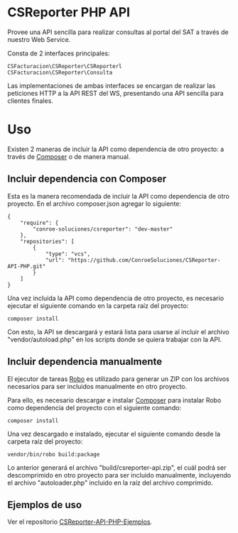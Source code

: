 # CSReporter PHP API

Provee una API sencilla para realizar consultas al portal del SAT a través
de nuestro Web Service.

Consta de 2 interfaces principales:

    CSFacturacion\CSReporter\CSReporterl
    CSFacturacion\CSReporter\Consulta

Las implementaciones de ambas interfaces se encargan de realizar las peticiones
HTTP a la API REST del WS, presentando una API sencilla para clientes finales.

# Uso

Existen 2 maneras de incluir la API como dependencia de otro proyecto: a través
de [Composer](https://getcomposer.org/) o de manera manual.

## Incluir dependencia con Composer

Esta es la manera recomendada de incluir la API como dependencia de otro
proyecto. En el archivo composer.json agregar lo siguiente:

    {
        "require": {
            "conroe-soluciones/csreporter": "dev-master"
        },
        "repositories": [
            {
                "type": "vcs",
                "url": "https://github.com/ConroeSoluciones/CSReporter-API-PHP.git"
            }
        ]
    }

Una vez incluida la API como dependencia de otro proyecto, es necesario ejecutar
el siguiente comando en la carpeta raíz del proyecto:

    composer install

Con esto, la API se descargará y estará lista para usarse al incluir el archivo 
"vendor/autoload.php" en los scripts donde se quiera trabajar con la API.

## Incluir dependencia manualmente

El ejecutor de tareas [Robo](http://robo.li/) es utilizado para generar un
ZIP con los archivos necesarios para ser incluidos manualmente en otro
proyecto.

Para ello, es necesario descargar e instalar [Composer](https://getcomposer.org/)
para instalar Robo como dependencia del proyecto con el siguiente comando: 

    composer install

Una vez descargado e instalado, ejecutar el siguiente comando desde la carpeta 
raíz del proyecto:

    vendor/bin/robo build:package

Lo anterior generará el archivo "build/csreporter-api.zip", el cuál podrá
ser descomprimido en otro proyecto para ser incluido manualmente, incluyendo
el archivo "autoloader.php" incluido en la raíz del archivo comprimido.

## Ejemplos de uso

Ver el repositorio [CSReporter-API-PHP-Ejemplos](https://github.com/ConroeSoluciones/CSReporter-API-PHP-Ejemplos).